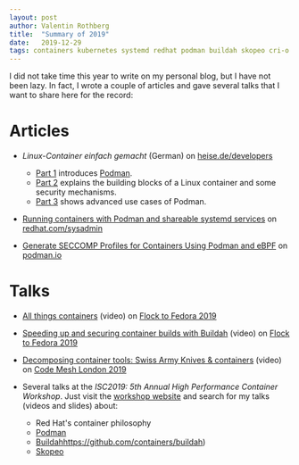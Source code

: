 ```yaml
---
layout: post
author: Valentin Rothberg
title:  "Summary of 2019"
date:   2019-12-29
tags: containers kubernetes systemd redhat podman buildah skopeo cri-o
---
```


I did not take time this year to write on my personal blog, but I have not been lazy.  In fact, I wrote a couple of articles and gave several talks that I want to share here for the record:

# Articles

* _Linux-Container einfach gemacht_ (German) on [heise.de/developers](https://heise.de/developers)
  * [Part 1](https://m.heise.de/developer/artikel/Podman-Linux-Container-einfach-gemacht-Teil-1-4329067.html?seite=all) introduces [Podman](https://podman.io).
  * [Part 2](https://m.heise.de/developer/artikel/Podman-Linux-Container-einfach-gemacht-Teil-2-4429630.html?seite=all) explains the building blocks of a Linux container and some security mechanisms.
  * [Part 3](https://m.heise.de/developer/artikel/Podman-Linux-Container-einfach-gemacht-Teil-3-4476343.html?seite=all) shows advanced use cases of Podman.

* [Running containers with Podman and shareable systemd services](https://www.redhat.com/sysadmin/podman-shareable-systemd-services) on [redhat.com/sysadmin](https://redhat.com/sysadmin)

* [Generate SECCOMP Profiles for Containers Using Podman and eBPF](https://podman.io/blogs/2019/10/15/generate-seccomp-profiles.html) on [podman.io](https://podman.io)

# Talks

* [All things containers](https://www.youtube.com/watch?v=HuVwgrVlZFE) (video) on [Flock to Fedora 2019](https://flocktofedora.org/)

* [Speeding up and securing container builds with Buildah](https://www.youtube.com/watch?v=ieDGB3Q3j64) (video) on [Flock to Fedora 2019](https://flocktofedora.org/)

* [Decomposing container tools: Swiss Army Knives & containers](https://www.youtube.com/watch?v=15WkRuOxIrs) (video) on [Code Mesh London 2019](https://codesync.global/conferences/code-mesh-ldn/)

* Several talks at the _ISC2019: 5th Annual High Performance Container Workshop_. Just visit the [workshop website](http://qnib.org/2019/06/20/isc2019-hpcw/) and search for my talks (videos and slides) about:
  * Red Hat's container philosophy
  * [Podman](https://github.com/containers/libpod)
  * [Buildah]()https://github.com/containers/buildah)
  * [Skopeo](https://github.com/containers/skopeo)

